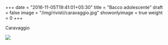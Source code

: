 +++
date = "2016-11-05T19:41:01+05:30"
title = "Bacco adolescente"
draft = false
image = "/img/rivisti/caravaggio.jpg"
showonlyimage = true
weight = 0
+++

Caravaggio

<!--more-->

![](/img/rivisti/caravaggio.jpg)
